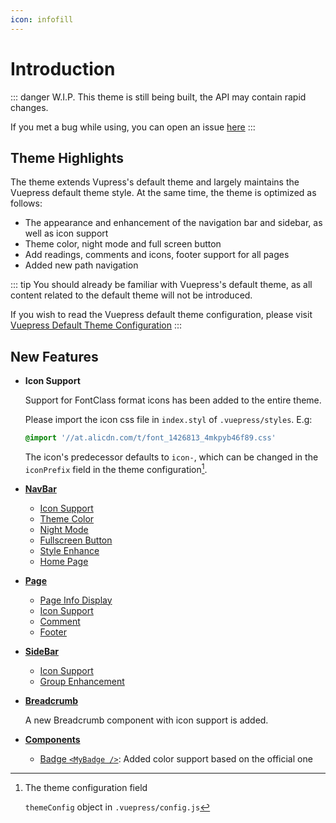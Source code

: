 ```yaml
---
icon: infofill
---
```


# Introduction

::: danger W.I.P.
This theme is still being built, the API may contain rapid changes.

If you met a bug while using, you can open an issue [here](https://github.com/Mister-Hope/vuepress-theme-hope/issues)
:::

## Theme Highlights

The theme extends Vupress's default theme and largely maintains the Vuepress default theme style. At the same time, the theme is optimized as follows:

- The appearance and enhancement of the navigation bar and sidebar, as well as icon support
- Theme color, night mode and full screen button
- Add readings, comments and icons, footer support for all pages
- Added new path navigation

::: tip
You should already be familiar with Vuepress's default theme, as all content related to the default theme will not be introduced.

If you wish to read the Vuepress default theme configuration, please visit [Vuepress Default Theme Configuration](https://v1.vuepress.vuejs.org/theme/default-theme-config.html)
:::

## New Features

- **Icon Support**

  Support for FontClass format icons has been added to the entire theme.

  Please import the icon css file in `index.styl` of `.vuepress/styles`. E.g:

  ```css
  @import '//at.alicdn.com/t/font_1426813_4mkpyb46f89.css'
  ```

  The icon's predecessor defaults to `icon-`, which can be changed in the `iconPrefix` field in the theme configuration[^themeConfig].

- [**NavBar**](navbar.md)

  - [Icon Support](navbar.md#icon-support)
  - [Theme Color](themecolor.md#custom-theme-color)
  - [Night Mode](themecolor.md#nightmode)
  - [Fullscreen Button](fullscreen.md)
  - [Style Enhance](navbar.md#style-change)
  - [Home Page](home.md)

- [**Page**](page.md)

  - [Page Info Display](page.md#page-info-display)
  - [Icon Support](page.md#icon-support)
  - [Comment](comment.md)
  - [Footer](page.md#footer-support)

- [**SideBar**](sidebar.md)

  - [Icon Support](sidebar.md#icon-support)
  - [Group Enhancement](sidebar.md#group-enhancement)

- [**Breadcrumb**](breadcrumb.md)

  A new Breadcrumb component with icon support is added.

- [**Components**](component.md)

  - [Badge `<MyBadge />`](component.md#badge): Added color support based on the official one

[^themeConfig]: The theme configuration field

    `themeConfig` object in `.vuepress/config.js`
